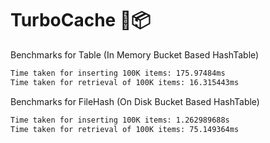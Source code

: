 # TurboCache 🚀📦

Benchmarks for Table (In Memory Bucket Based HashTable)

```txt
Time taken for inserting 100K items: 175.97484ms
Time taken for retrieval of 100K items: 16.315443ms
```

Benchmarks for FileHash (On Disk Bucket Based HashTable)

```txt
Time taken for inserting 100K items: 1.262989688s
Time taken for retrieval of 100K items: 75.149364ms
```
